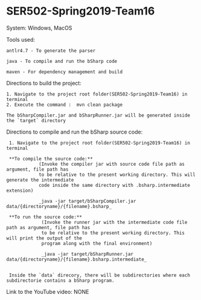 # SER502-Spring2019-Team16


System: Windows, MacOS


Tools used: 

    antlr4.7 - To generate the parser
    
    java - To compile and run the bSharp code
    
    maven - For dependency management and build
    




Directions to build the project: 

    1. Navigate to the project root folder(SER502-Spring2019-Team16) in terminal
    2. Execute the command :  mvn clean package
    
    The bSharpCompiler.jar and bSharpRunner.jar will be generated inside the `target` directory



Directions to compile and run the bSharp source code:
    

     1. Navigate to the project root folder(SER502-Spring2019-Team16) in terminal

     **To compile the source code:**
                (Invoke the compiler jar with source code file path as argument, file path has 
                to be relative to the present working directory. This will generate the intermediate
                code inside the same directory with .bsharp.intermediate extension)
                
                _java -jar target/bSharpCompiler.jar data/{directoryname}/{filename}.bsharp_
                
     **To run the source code:**
                 (Invoke the runner jar with the intermediate code file path as argument, file path has 
                 to be relative to the present working directory. This will print the output of the 
                 program along with the final environment)
                 
                 _java -jar target/bSharpRunner.jar data/{directoryname}/{filename}.bsharp.intermediate_
                
                
     Inside the `data` direcory, there will be subdirectories where each subdirectorie contains a bSharp program.



Link to the YouTube video: NONE
